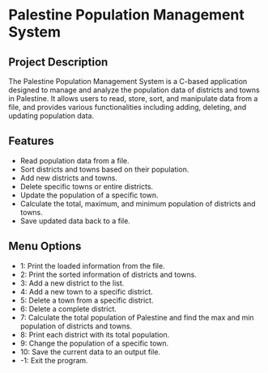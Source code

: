# Palestine Population Management System

## Project Description
The Palestine Population Management System is a C-based application designed to manage and analyze the population data of districts and towns in Palestine. It allows users to read, store, sort, and manipulate data from a file, and provides various functionalities including adding, deleting, and updating population data.

## Features
* Read population data from a file.
* Sort districts and towns based on their population.
* Add new districts and towns.
* Delete specific towns or entire districts.
* Update the population of a specific town.
* Calculate the total, maximum, and minimum population of districts and towns.
* Save updated data back to a file.

## Menu Options
* 1: Print the loaded information from the file.
* 2: Print the sorted information of districts and towns.
* 3: Add a new district to the list.
* 4: Add a new town to a specific district.
* 5: Delete a town from a specific district.
* 6: Delete a complete district.
* 7: Calculate the total population of Palestine and find the max and min population of districts and towns.
* 8: Print each district with its total population.
* 9: Change the population of a specific town.
* 10: Save the current data to an output file.
* -1: Exit the program.
